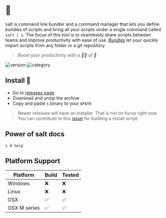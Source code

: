 # 🧂

salt is command line bundler and a command manager that lets you define bundles
of scripts and bring all your scripts under a single command called `salt | s`.
The focus of this tool is to seamlessly share scripts between teams and improve
productivity with ease of use. [Bundles](#salt-bundle) let your quickly import
scripts from any folder or a git repository.

> _Boost your productivity with a 🤏🏻 of 🧂_

![version](https://img.shields.io/badge/version-v0.1.1-orange)
![category](https://img.shields.io/badge/beta-teal)

## Install 🧂

- Go to [releases page]()
- Download and unzip the archive
- Copy and paste `s` binary to your `$PATH`

> Newer releases will have an installer. That is not on focus right now. You can
> contribute to this [issue]() for building a install script.

## Power of salt docs

```
s d help
```

## Platform Support

| Platform          | Build | Tested |
| ----------------- | ----- | ------ |
| Windows           | ❌    | ❌     |
| Linux             | ❌    | ❌     |
| OSX               | ✅    | ✅     |
| OSX M series      | ✅    | ✅     |
